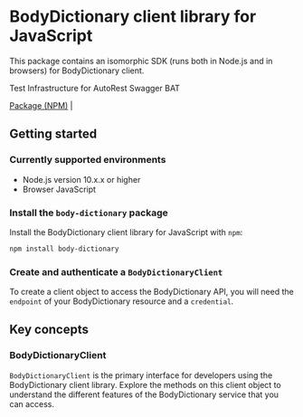 # BodyDictionary client library for JavaScript

This package contains an isomorphic SDK (runs both in Node.js and in browsers) for BodyDictionary client.

Test Infrastructure for AutoRest Swagger BAT

[Package (NPM)](https://www.npmjs.com/package/body-dictionary) |

## Getting started

### Currently supported environments

- Node.js version 10.x.x or higher
- Browser JavaScript


### Install the `body-dictionary` package

Install the BodyDictionary client library for JavaScript with `npm`:

```bash
npm install body-dictionary
```

### Create and authenticate a `BodyDictionaryClient`

To create a client object to access the BodyDictionary API, you will need the `endpoint` of your BodyDictionary resource and a `credential`.
## Key concepts

### BodyDictionaryClient

`BodyDictionaryClient` is the primary interface for developers using the BodyDictionary client library. Explore the methods on this client object to understand the different features of the BodyDictionary service that you can access.

